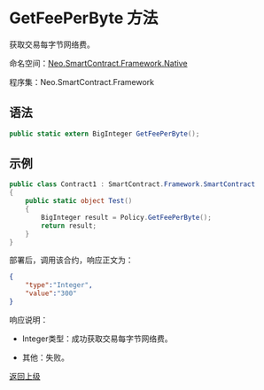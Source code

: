 # GetFeePerByte 方法

获取交易每字节网络费。

命名空间：[Neo.SmartContract.Framework.Native](../../native.md)

程序集：Neo.SmartContract.Framework

## 语法

```c#
public static extern BigInteger GetFeePerByte();
```

## 示例

```c#
public class Contract1 : SmartContract.Framework.SmartContract
{
    public static object Test()
    {
        BigInteger result = Policy.GetFeePerByte();
        return result;
    }
}
```

部署后，调用该合约，响应正文为：

```json
{
	"type":"Integer",
	"value":"300"
}
```

响应说明：

- Integer类型：成功获取交易每字节网络费。

- 其他：失败。

[返回上级](../Policy.md)